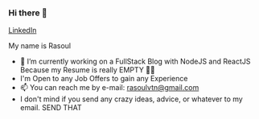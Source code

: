 ### Hi there 👋
<a href="https://linkedin.com/in/rasoulvtn" class="button big">LinkedIn</a>   

My name is Rasoul
- 🔭 I’m currently working on a FullStack Blog with NodeJS and ReactJS Because my Resume is really EMPTY 🏋️‍♀️
-  I'm Open to any Job Offers to gain any Experience
- 📫 You can reach me by e-mail: rasoulvtn@gmail.com
- I don't mind if you send any crazy ideas, advice, or whatever to my email. SEND THAT

<!--
**rasoulvatanparast/rasoulvatanparast** is a ✨ _special_ ✨ repository because its `README.md` (this file) appears on your GitHub profile.

Here are some ideas to get you started:

- 🔭 I’m currently working on ...
- 🌱 I’m currently learning ...
- 👯 I’m looking to collaborate on ...
- 🤔 I’m looking for help with ...
- 💬 Ask me about ...
- 📫 How to reach me: ...
- 😄 Pronouns: ...
- ⚡ Fun fact: ...
-->
